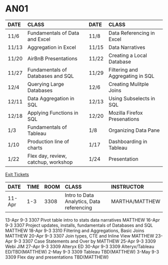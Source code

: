 # AN01

|DATE|CLASS|DATE|CLASS|
|:---|:----|:---|:----|
|11/6|Fundamentals of Data and Excel|11/8|Data Referencing in Excel|
|11/13|Aggregation in Excel|11/15|Data Narratives|
|11/20|AirBnB Presentations|11/22|Creating a Local Database|
|11/27|Fundamentals of Databases and SQL|11/29|Filtering and Aggregating in SQL|
|12/4|Querying Large Databases|12/6|Creating Mulitple Joins|
|12/11|Data Aggregation in SQL|12/13|Using Subselects in SQL|
|12/18|Applying Functions in SQL|12/20|Mozilla Firefox Presenations|
|1/3|Fundamentals of Tableau|1/8|Organizing Data Pane|
|1/10|Production line of charts|1/17|Dashboarding in Tableau|
|1/22|Flex day, review, catchup, workshop|1/24|Presentation|

[Exit Tickets](https://docs.google.com/forms/d/e/1FAIpQLSdLcUu_CDb6sVYeRi9u1G1fH6u5QnVwWJFAH-pfBpSiu0HM1g/viewform)


|DATE|TIME|ROOM|CLASS|INSTRUCTOR|
|:---|:----|:---|:----|:----|
|11-Apr|1-3|3308|Intro to Data Analytics, Data referencing|MARTHA/MATTHEW|
13-Apr		9-3	3307		Pivot table intro to stats data narratives	MATTHEW
16-Apr		9-3	3307		Project updates, installs, fundamentals of Databases and SQL	MATTHEW
18-Apr		9-3	3310		Filtering and Aggregations, Basic Joins	MATTHEW
20-Apr		9-3	3307		Join types, CTE and Inline View	MATTHEW
23-Apr		9-3	3307		Case Statements and Over by	MATTHEW
25-Apr		9-3	3309		Webi	JIM
27-Apr		9-3	3309		Alteryx	ED
30-Apr		9-3	3309		Alteryx/Tableau	ED/TBD(MATTHEW)
2-May		  9-3	3309		Tableau	TBD(MATTHEW)
3-May		  9-3	3309		Flex day and presentations	TBD(MATTHEW)
